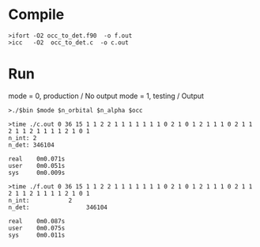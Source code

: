 # Compile

```
>ifort -O2 occ_to_det.f90  -o f.out
>icc   -O2  occ_to_det.c  -o c.out
```


# Run
mode = 0, production / No output
mode = 1, testing / Output

```
>./$bin $mode $n_orbital $n_alpha $occ
```

```
>time ./c.out 0 36 15 1 1 2 2 1 1 1 1 1 1 1 0 2 1 0 1 2 1 1 1 0 2 1 1 2 1 1 2 1 1 1 1 2 1 0 1
n_int: 2
n_det: 346104

real    0m0.071s
user    0m0.051s
sys     0m0.009s

>time ./f.out 0 36 15 1 1 2 2 1 1 1 1 1 1 1 0 2 1 0 1 2 1 1 1 0 2 1 1 2 1 1 2 1 1 1 1 2 1 0 1
n_int:           2
n_det:                346104

real    0m0.087s
user    0m0.075s
sys     0m0.011s
```
